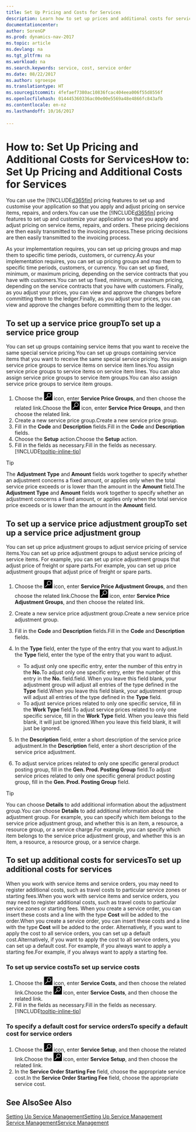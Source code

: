 ```yaml
---
title: Set Up Pricing and Costs for Services
description: Learn how to set up prices and additional costs for services.
documentationcenter: 
author: SorenGP
ms.prod: dynamics-nav-2017
ms.topic: article
ms.devlang: na
ms.tgt_pltfrm: na
ms.workload: na
ms.search.keywords: service, cost, service order
ms.date: 08/22/2017
ms.author: sgroespe
ms.translationtype: HT
ms.sourcegitcommit: 4fefaef7380ac10836fcac404eea006f55d8556f
ms.openlocfilehash: 014445360336ac00e00e5569a48e4866fc843afb
ms.contentlocale: en-nz
ms.lasthandoff: 10/16/2017

---
```


# <a name="how-to-set-up-pricing-and-additional-costs-for-services"></a><span data-ttu-id="0a499-103">How to: Set Up Pricing and Additional Costs for Services</span><span class="sxs-lookup"><span data-stu-id="0a499-103">How to: Set Up Pricing and Additional Costs for Services</span></span>
<span data-ttu-id="0a499-104">You can use the [!INCLUDE[d365fin](includes/d365fin_md.md)] pricing features to set up and customise your application so that you apply and adjust pricing on service items, repairs, and orders.</span><span class="sxs-lookup"><span data-stu-id="0a499-104">You can use the [!INCLUDE[d365fin](includes/d365fin_md.md)] pricing features to set up and customize your application so that you apply and adjust pricing on service items, repairs, and orders.</span></span> <span data-ttu-id="0a499-105">These pricing decisions are then easily transmitted to the invoicing process.</span><span class="sxs-lookup"><span data-stu-id="0a499-105">These pricing decisions are then easily transmitted to the invoicing process.</span></span>  
  
<span data-ttu-id="0a499-106">As your implementation requires, you can set up pricing groups and map them to specific time periods, customers, or currency.</span><span class="sxs-lookup"><span data-stu-id="0a499-106">As your implementation requires, you can set up pricing groups and map them to specific time periods, customers, or currency.</span></span> <span data-ttu-id="0a499-107">You can set up fixed, minimum, or maximum pricing, depending on the service contracts that you have with customers.</span><span class="sxs-lookup"><span data-stu-id="0a499-107">You can set up fixed, minimum, or maximum pricing, depending on the service contracts that you have with customers.</span></span> <span data-ttu-id="0a499-108">Finally, as you adjust your prices, you can view and approve the changes before committing them to the ledger.</span><span class="sxs-lookup"><span data-stu-id="0a499-108">Finally, as you adjust your prices, you can view and approve the changes before committing them to the ledger.</span></span>  

## <a name="to-set-up-a-service-price-group"></a><span data-ttu-id="0a499-109">To set up a service price group</span><span class="sxs-lookup"><span data-stu-id="0a499-109">To set up a service price group</span></span>
<span data-ttu-id="0a499-110">You can set up groups containing service items that you want to receive the same special service pricing.</span><span class="sxs-lookup"><span data-stu-id="0a499-110">You can set up groups containing service items that you want to receive the same special service pricing.</span></span> <span data-ttu-id="0a499-111">You assign service price groups to service items on service item lines.</span><span class="sxs-lookup"><span data-stu-id="0a499-111">You assign service price groups to service items on service item lines.</span></span> <span data-ttu-id="0a499-112">You can also assign service price groups to service item groups.</span><span class="sxs-lookup"><span data-stu-id="0a499-112">You can also assign service price groups to service item groups.</span></span>  

1. <span data-ttu-id="0a499-113">Choose the ![Search for Page or Report](media/ui-search/search_small.png "Search for Page or Report icon") icon, enter **Service Price Groups**, and then choose the related link.</span><span class="sxs-lookup"><span data-stu-id="0a499-113">Choose the ![Search for Page or Report](media/ui-search/search_small.png "Search for Page or Report icon") icon, enter **Service Price Groups**, and then choose the related link.</span></span>  
2. <span data-ttu-id="0a499-114">Create a new service price group.</span><span class="sxs-lookup"><span data-stu-id="0a499-114">Create a new service price group.</span></span>  
3. <span data-ttu-id="0a499-115">Fill in the **Code** and **Description** fields.</span><span class="sxs-lookup"><span data-stu-id="0a499-115">Fill in the **Code** and **Description** fields.</span></span>  
4. <span data-ttu-id="0a499-116">Choose the **Setup** action.</span><span class="sxs-lookup"><span data-stu-id="0a499-116">Choose the **Setup** action.</span></span>  
2. <span data-ttu-id="0a499-117">Fill in the fields as necessary.</span><span class="sxs-lookup"><span data-stu-id="0a499-117">Fill in the fields as necessary.</span></span> [!INCLUDE[tooltip-inline-tip](includes/tooltip-inline-tip_md.md)]  

 > [!Tip]
 > <span data-ttu-id="0a499-118">The **Adjustment Type** and **Amount** fields work together to specify whether an adjustment concerns a fixed amount, or applies only when the total service price exceeds or is lower than the amount in the **Amount** field.</span><span class="sxs-lookup"><span data-stu-id="0a499-118">The **Adjustment Type** and **Amount** fields work together to specify whether an adjustment concerns a fixed amount, or applies only when the total service price exceeds or is lower than the amount in the **Amount** field.</span></span>  

## <a name="to-set-up-a-service-price-adjustment-group"></a><span data-ttu-id="0a499-119">To set up a service price adjustment group</span><span class="sxs-lookup"><span data-stu-id="0a499-119">To set up a service price adjustment group</span></span>  
<span data-ttu-id="0a499-120">You can set up price adjustment groups to adjust service pricing of service items.</span><span class="sxs-lookup"><span data-stu-id="0a499-120">You can set up price adjustment groups to adjust service pricing of service items.</span></span> <span data-ttu-id="0a499-121">For example, you can set up price adjustment groups that adjust price of freight or spare parts.</span><span class="sxs-lookup"><span data-stu-id="0a499-121">For example, you can set up price adjustment groups that adjust price of freight or spare parts.</span></span>  
  
1. <span data-ttu-id="0a499-122">Choose the ![Search for Page or Report](media/ui-search/search_small.png "Search for Page or Report icon") icon, enter **Service Price Adjustment Groups**, and then choose the related link.</span><span class="sxs-lookup"><span data-stu-id="0a499-122">Choose the ![Search for Page or Report](media/ui-search/search_small.png "Search for Page or Report icon") icon, enter **Service Price Adjustment Groups**, and then choose the related link.</span></span>  
2. <span data-ttu-id="0a499-123">Create a new service price adjustment group.</span><span class="sxs-lookup"><span data-stu-id="0a499-123">Create a new service price adjustment group.</span></span>  
3. <span data-ttu-id="0a499-124">Fill in the **Code** and **Description** fields.</span><span class="sxs-lookup"><span data-stu-id="0a499-124">Fill in the **Code** and **Description** fields.</span></span>  
4. <span data-ttu-id="0a499-125">In the **Type** field, enter the type of the entry that you want to adjust.</span><span class="sxs-lookup"><span data-stu-id="0a499-125">In the **Type** field, enter the type of the entry that you want to adjust.</span></span>  
  
    * <span data-ttu-id="0a499-126">To adjust only one specific entry, enter the number of this entry in the **No.**</span><span class="sxs-lookup"><span data-stu-id="0a499-126">To adjust only one specific entry, enter the number of this entry in the **No.**</span></span> <span data-ttu-id="0a499-127">field.</span><span class="sxs-lookup"><span data-stu-id="0a499-127">field.</span></span> <span data-ttu-id="0a499-128">When you leave this field blank, your adjustment group will adjust all entries of the type defined in the **Type** field.</span><span class="sxs-lookup"><span data-stu-id="0a499-128">When you leave this field blank, your adjustment group will adjust all entries of the type defined in the **Type** field.</span></span>  
    * <span data-ttu-id="0a499-129">To adjust service prices related to only one specific service, fill in the **Work Type** field.</span><span class="sxs-lookup"><span data-stu-id="0a499-129">To adjust service prices related to only one specific service, fill in the **Work Type** field.</span></span> <span data-ttu-id="0a499-130">When you leave this field blank, it will just be ignored.</span><span class="sxs-lookup"><span data-stu-id="0a499-130">When you leave this field blank, it will just be ignored.</span></span>  
  
5. <span data-ttu-id="0a499-131">In the **Description** field, enter a short description of the service price adjustment.</span><span class="sxs-lookup"><span data-stu-id="0a499-131">In the **Description** field, enter a short description of the service price adjustment.</span></span>  
6. <span data-ttu-id="0a499-132">To adjust service prices related to only one specific general product posting group, fill in the **Gen. Prod. Posting Group** field.</span><span class="sxs-lookup"><span data-stu-id="0a499-132">To adjust service prices related to only one specific general product posting group, fill in the **Gen. Prod. Posting Group** field.</span></span>

> [!Tip]
> <span data-ttu-id="0a499-133">You can choose **Details** to add additional information about the adjustment group.</span><span class="sxs-lookup"><span data-stu-id="0a499-133">You can choose **Details** to add additional information about the adjustment group.</span></span> <span data-ttu-id="0a499-134">For example, you can specify which item belongs to the service price adjustment group, and whether this is an item, a resource, a resource group, or a service charge.</span><span class="sxs-lookup"><span data-stu-id="0a499-134">For example, you can specify which item belongs to the service price adjustment group, and whether this is an item, a resource, a resource group, or a service charge.</span></span>  

## <a name="to-set-up-additional-costs-for-services"></a><span data-ttu-id="0a499-135">To set up additional costs for services</span><span class="sxs-lookup"><span data-stu-id="0a499-135">To set up additional costs for services</span></span>
<span data-ttu-id="0a499-136">When you work with service items and service orders, you may need to register additional costs, such as travel costs to particular service zones or starting fees.</span><span class="sxs-lookup"><span data-stu-id="0a499-136">When you work with service items and service orders, you may need to register additional costs, such as travel costs to particular service zones or starting fees.</span></span> <span data-ttu-id="0a499-137">When you create a service order, you can insert these costs and a line with the type **Cost** will be added to the order.</span><span class="sxs-lookup"><span data-stu-id="0a499-137">When you create a service order, you can insert these costs and a line with the type **Cost** will be added to the order.</span></span> <span data-ttu-id="0a499-138">Alternatively, if you want to apply the cost to all service orders, you can set up a default cost.</span><span class="sxs-lookup"><span data-stu-id="0a499-138">Alternatively, if you want to apply the cost to all service orders, you can set up a default cost.</span></span> <span data-ttu-id="0a499-139">For example, if you always want to apply a starting fee.</span><span class="sxs-lookup"><span data-stu-id="0a499-139">For example, if you always want to apply a starting fee.</span></span>
  
### <a name="to-set-up-service-costs"></a><span data-ttu-id="0a499-140">To set up service costs</span><span class="sxs-lookup"><span data-stu-id="0a499-140">To set up service costs</span></span>
1. <span data-ttu-id="0a499-141">Choose the ![Search for Page or Report](media/ui-search/search_small.png "Search for Page or Report icon") icon, enter **Service Costs**, and then choose the related link.</span><span class="sxs-lookup"><span data-stu-id="0a499-141">Choose the ![Search for Page or Report](media/ui-search/search_small.png "Search for Page or Report icon") icon, enter **Service Costs**, and then choose the related link.</span></span> 
2. <span data-ttu-id="0a499-142">Fill in the fields as necessary.</span><span class="sxs-lookup"><span data-stu-id="0a499-142">Fill in the fields as necessary.</span></span> [!INCLUDE[tooltip-inline-tip](includes/tooltip-inline-tip_md.md)]  

### <a name="to-specify-a-default-cost-for-service-orders"></a><span data-ttu-id="0a499-143">To specify a default cost for service orders</span><span class="sxs-lookup"><span data-stu-id="0a499-143">To specify a default cost for service orders</span></span>
1. <span data-ttu-id="0a499-144">Choose the ![Search for Page or Report](media/ui-search/search_small.png "Search for Page or Report icon") icon, enter **Service Setup**, and then choose the related link.</span><span class="sxs-lookup"><span data-stu-id="0a499-144">Choose the ![Search for Page or Report](media/ui-search/search_small.png "Search for Page or Report icon") icon, enter **Service Setup**, and then choose the related link.</span></span> 
2. <span data-ttu-id="0a499-145">In the **Service Order Starting Fee** field, choose the appropriate service cost.</span><span class="sxs-lookup"><span data-stu-id="0a499-145">In the **Service Order Starting Fee** field, choose the appropriate service cost.</span></span>

## <a name="see-also"></a><span data-ttu-id="0a499-146">See Also</span><span class="sxs-lookup"><span data-stu-id="0a499-146">See Also</span></span>
[<span data-ttu-id="0a499-147">Setting Up Service Management</span><span class="sxs-lookup"><span data-stu-id="0a499-147">Setting Up Service Management</span></span>](service-setup-service.md)  
[<span data-ttu-id="0a499-148">Service Management</span><span class="sxs-lookup"><span data-stu-id="0a499-148">Service Management</span></span>](service-service.md)  

